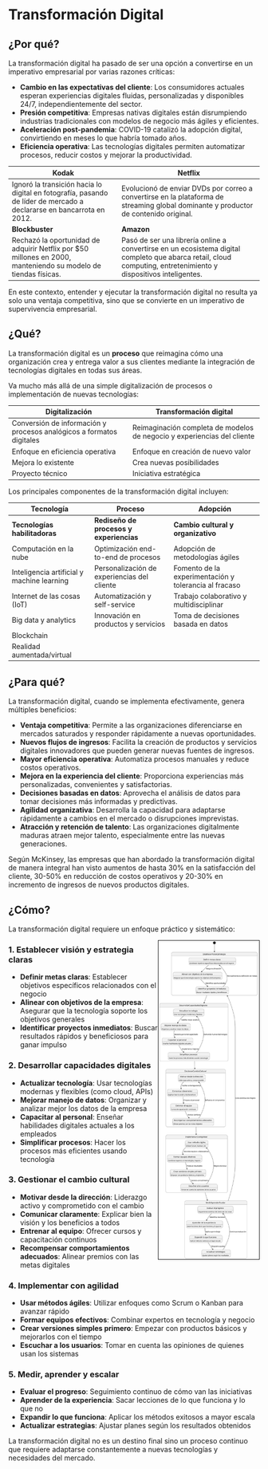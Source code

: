 # Transformación Digital

## ¿Por qué?

La transformación digital ha pasado de ser una opción a convertirse en un imperativo empresarial por varias razones críticas:

- **Cambio en las expectativas del cliente**: Los consumidores actuales esperan experiencias digitales fluidas, personalizadas y disponibles 24/7, independientemente del sector.
- **Presión competitiva**: Empresas nativas digitales están disrumpiendo industrias tradicionales con modelos de negocio más ágiles y eficientes.
- **Aceleración post-pandemia**: COVID-19 catalizó la adopción digital, convirtiendo en meses lo que habría tomado años.
- **Eficiencia operativa**: Las tecnologías digitales permiten automatizar procesos, reducir costos y mejorar la productividad.

|Kodak|Netflix|
|-|-|
|Ignoró la transición hacia lo digital en fotografía, pasando de líder de mercado a declararse en bancarrota en 2012.|Evolucionó de enviar DVDs por correo a convertirse en la plataforma de streaming global dominante y productor de contenido original.|
|**Blockbuster**|**Amazon**|
|Rechazó la oportunidad de adquirir Netflix por $50 millones en 2000, manteniendo su modelo de tiendas físicas.|Pasó de ser una librería online a convertirse en un ecosistema digital completo que abarca retail, cloud computing, entretenimiento y dispositivos inteligentes.|

En este contexto, entender y ejecutar la transformación digital no resulta ya solo una ventaja competitiva, sino que se convierte en un imperativo de supervivencia empresarial.

## ¿Qué?

La transformación digital es un **proceso** que reimagina cómo una organización crea y entrega valor a sus clientes mediante la integración de tecnologías digitales en todas sus áreas.

Va mucho más allá de una simple digitalización de procesos o implementación de nuevas tecnologías:

|Digitalización|Transformación digital|
|-|-|
|Conversión de información y procesos analógicos a formatos digitales|Reimaginación completa de modelos de negocio y experiencias del cliente|
|Enfoque en eficiencia operativa|Enfoque en creación de nuevo valor|
|Mejora lo existente|Crea nuevas posibilidades|
|Proyecto técnico|Iniciativa estratégica|

Los principales componentes de la transformación digital incluyen:

|Tecnología|Proceso|Adopción|
|-|-|-|
|**Tecnologías habilitadoras**|**Rediseño de procesos y experiencias**|**Cambio cultural y organizativo**|
|Computación en la nube|Optimización end-to-end de procesos|Adopción de metodologías ágiles|
|Inteligencia artificial y machine learning|Personalización de experiencias del cliente|Fomento de la experimentación y tolerancia al fracaso|
|Internet de las cosas (IoT)|Automatización y self-service|Trabajo colaborativo y multidisciplinar|
|Big data y analytics|Innovación en productos y servicios|Toma de decisiones basada en datos|
|Blockchain|
|Realidad aumentada/virtual|

## ¿Para qué?

La transformación digital, cuando se implementa efectivamente, genera múltiples beneficios:

- **Ventaja competitiva**: Permite a las organizaciones diferenciarse en mercados saturados y responder rápidamente a nuevas oportunidades.
- **Nuevos flujos de ingresos**: Facilita la creación de productos y servicios digitales innovadores que pueden generar nuevas fuentes de ingresos.
- **Mayor eficiencia operativa**: Automatiza procesos manuales y reduce costos operativos.
- **Mejora en la experiencia del cliente**: Proporciona experiencias más personalizadas, convenientes y satisfactorias.
- **Decisiones basadas en datos**: Aprovecha el análisis de datos para tomar decisiones más informadas y predictivas.
- **Agilidad organizativa**: Desarrolla la capacidad para adaptarse rápidamente a cambios en el mercado o disrupciones imprevistas.
- **Atracción y retención de talento**: Las organizaciones digitalmente maduras atraen mejor talento, especialmente entre las nuevas generaciones.

Según McKinsey, las empresas que han abordado la transformación digital de manera integral han visto aumentos de hasta 30% en la satisfacción del cliente, 30-50% en reducción de costos operativos y 20-30% en incremento de ingresos de nuevos productos digitales.

## ¿Cómo?

La transformación digital requiere un enfoque práctico y sistemático:

<img src="../../images/temario/03-estrategia/TDComo.svg" align=right width=40% border=1>

### 1. Establecer visión y estrategia claras

- **Definir metas claras**: Establecer objetivos específicos relacionados con el negocio
- **Alinear con objetivos de la empresa**: Asegurar que la tecnología soporte los objetivos generales
- **Identificar proyectos inmediatos**: Buscar resultados rápidos y beneficiosos para ganar impulso

### 2. Desarrollar capacidades digitales

- **Actualizar tecnología**: Usar tecnologías modernas y flexibles (como cloud, APIs)
- **Mejorar manejo de datos**: Organizar y analizar mejor los datos de la empresa
- **Capacitar al personal**: Enseñar habilidades digitales actuales a los empleados
- **Simplificar procesos**: Hacer los procesos más eficientes usando tecnología

### 3. Gestionar el cambio cultural

- **Motivar desde la dirección**: Liderazgo activo y comprometido con el cambio
- **Comunicar claramente**: Explicar bien la visión y los beneficios a todos
- **Entrenar al equipo**: Ofrecer cursos y capacitación continuos
- **Recompensar comportamientos adecuados**: Alinear premios con las metas digitales

### 4. Implementar con agilidad

- **Usar métodos ágiles**: Utilizar enfoques como Scrum o Kanban para avanzar rápido
- **Formar equipos efectivos**: Combinar expertos en tecnología y negocio
- **Crear versiones simples primero**: Empezar con productos básicos y mejorarlos con el tiempo
- **Escuchar a los usuarios**: Tomar en cuenta las opiniones de quienes usan los sistemas

### 5. Medir, aprender y escalar

- **Evaluar el progreso**: Seguimiento continuo de cómo van las iniciativas
- **Aprender de la experiencia**: Sacar lecciones de lo que funciona y lo que no
- **Expandir lo que funciona**: Aplicar los métodos exitosos a mayor escala
- **Actualizar estrategias**: Ajustar planes según los resultados obtenidos

La transformación digital no es un destino final sino un proceso continuo que requiere adaptarse constantemente a nuevas tecnologías y necesidades del mercado.

